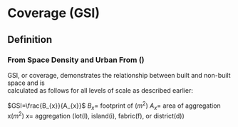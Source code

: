 # Coverage (GSI)
## Definition

### From Space Density and Urban From ()

GSI, or coverage, demonstrates the relationship between built and non-built space and is  
calculated as follows for all levels of scale as described earlier:

   $GSI=\frac{B_{x}}{A_{x}}$
   $B_{x}=$ footprint of  $(m^{2})$
   $A_{x} =$ area of aggregation x$(m^{2})$
  $x=$ aggregation (lot(l), island(i), fabric(f), or district(d))